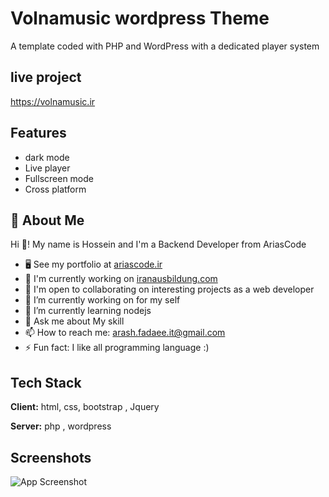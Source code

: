 
# Volnamusic wordpress Theme

A template coded with PHP and WordPress with a dedicated player system

## live project

https://volnamusic.ir



## Features

- dark mode
- Live player
- Fullscreen mode
- Cross platform


## 🚀 About Me
Hi 👋! My name is Hossein and I'm a Backend Developer from AriasCode
*   🖥️  See my portfolio at [ariascode.ir](https://ariascode.ir/our_team/arash-fadaee)
*   🚀  I'm currently working on [iranausbildung.com](https://iranausbildung.com)
*   🤝  I'm open to collaborating on interesting projects as a web developer
*   🔭 I’m currently working on for my self
*   🌱 I’m currently learning nodejs
*   💬 Ask me about My skill
*   📫 How to reach me: arash.fadaee.it@gmail.com
*   ⚡ Fun fact: I like all programming language :)
###

## Tech Stack

**Client:** html, css, bootstrap , Jquery

**Server:** php , wordpress


## Screenshots

![App Screenshot](https://dl.volnamusic.ir/project-img/volnamusic/Screenshot-volna.png)

